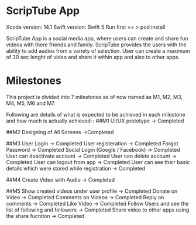 #  ScripTube App
Xcode version: 14.1
Swift version: Swift 5
Run first == > pod install

ScripTube App is a social media app, where users can create and share fun videos with there friends and family.
ScripTube provides the users with the ability to add audios from a variety of selection.
User can create a maximum of 30 sec lenght of video and share it within app and also to other apps.

# Milestones
This project is divided into 7 milestones as of now named as M1, M2, M3, M4, M5, M6 and M7.

Following are details of what is expected to be achieved in each milestone and how much is actually achieved-:
##M1
UI/UX prototype -> Completed

##M2
Designing of All Screens ->Completed

##M3
User Login -> Completed
User registeration -> Completed
Forgot Password -> Completed
Social Login (Google / Facebook) -> Completed
User can deactivate account -> Completed
User can delete account -> Completed
User can logout from app -> Completed
User can see their basic details which were stored while registration -> Completed

##M4
Create Video with Audio -> Completed

##M5
Show created videos under user profile -> Completed
Donate on Video -> Completed
Comments on Videos -> Completed
Reply on comments -> Completed
Like Video -> Completed
Follow Users and see the list of following and followers -> Completed
Share video to other apps using the share fucntion -> Completed
